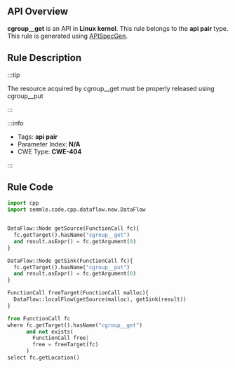 ---
---


## API Overview
**cgroup__get** is an API in **Linux kernel**. This rule belongs to the **api pair** type. This rule is generated using [APISpecGen](../../tools/APISpecGen).
## Rule Description

:::tip

The resource acquired by cgroup__get must be properly released using cgroup__put

:::

:::info

- Tags: **api pair**
- Parameter Index: **N/A**
- CWE Type: **CWE-404**

:::

## Rule Code
```python
import cpp
import semmle.code.cpp.dataflow.new.DataFlow


DataFlow::Node getSource(FunctionCall fc){
  fc.getTarget().hasName("cgroup__get")
  and result.asExpr() = fc.getArgument(0)
}

DataFlow::Node getSink(FunctionCall fc){
  fc.getTarget().hasName("cgroup__put")
  and result.asExpr() = fc.getArgument(0)
}

FunctionCall freeTarget(FunctionCall malloc){
  DataFlow::localFlow(getSource(malloc), getSink(result))
}

from FunctionCall fc
where fc.getTarget().hasName("cgroup__get")
      and not exists(
        FunctionCall free| 
        free = freeTarget(fc)
      )
select fc.getLocation()

    
```